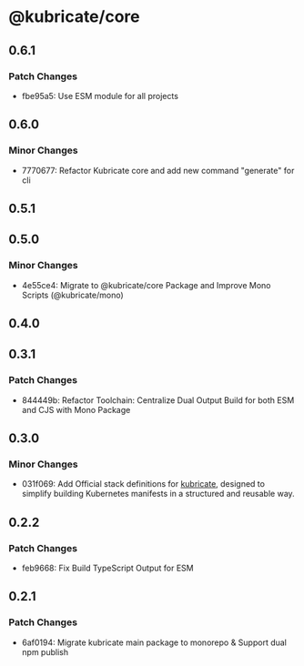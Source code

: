 # @kubricate/core

## 0.6.1

### Patch Changes

- fbe95a5: Use ESM module for all projects

## 0.6.0

### Minor Changes

- 7770677: Refactor Kubricate core and add new command "generate" for cli

## 0.5.1

## 0.5.0

### Minor Changes

- 4e55ce4: Migrate to @kubricate/core Package and Improve Mono Scripts (@kubricate/mono)

## 0.4.0

## 0.3.1

### Patch Changes

- 844449b: Refactor Toolchain: Centralize Dual Output Build for both ESM and CJS with Mono Package

## 0.3.0

### Minor Changes

- 031f069: Add Official stack definitions for [kubricate](https://github.com/thaitype/kubricate), designed to simplify building Kubernetes manifests in a structured and reusable way.

## 0.2.2

### Patch Changes

- feb9668: Fix Build TypeScript Output for ESM

## 0.2.1

### Patch Changes

- 6af0194: Migrate kubricate main package to monorepo & Support dual npm publish
